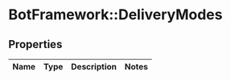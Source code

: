 # BotFramework::DeliveryModes

## Properties
Name | Type | Description | Notes
------------ | ------------- | ------------- | -------------

